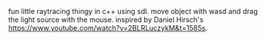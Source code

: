 fun little raytracing thingy in c++ using sdl. move object with wasd and drag the light source with the mouse.
inspired by Daniel Hirsch's https://www.youtube.com/watch?v=2BLRLuczykM&t=1585s.